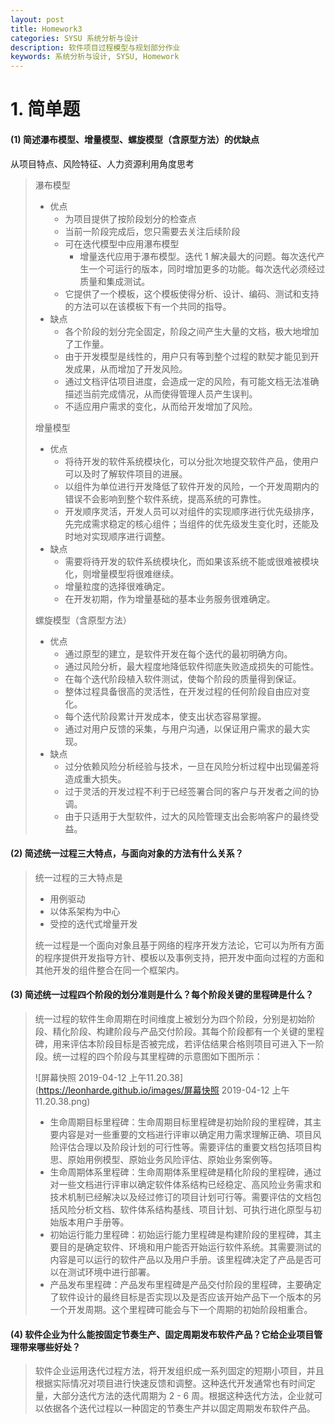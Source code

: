 ```yaml
---
layout: post
title: Homework3
categories: SYSU 系统分析与设计
description: 软件项目过程模型与规划部分作业
keywords: 系统分析与设计, SYSU, Homework
---
```


# 1. 简单题

#### (1) 简述瀑布模型、增量模型、螺旋模型（含原型方法）的优缺点

从项目特点、风险特征、人力资源利用角度思考

> 瀑布模型
>
> * 优点
>   * 为项目提供了按阶段划分的检查点
>   * 当前一阶段完成后，您只需要去关注后续阶段
>   * 可在迭代模型中应用瀑布模型
>     * 增量迭代应用于瀑布模型。迭代 1 解决最大的问题。每次迭代产生一个可运行的版本，同时增加更多的功能。每次迭代必须经过质量和集成测试。
>   * 它提供了一个模板，这个模板使得分析、设计、编码、测试和支持的方法可以在该模板下有一个共同的指导。
> * 缺点
>   * 各个阶段的划分完全固定，阶段之间产生大量的文档，极大地增加了工作量。
>   * 由于开发模型是线性的，用户只有等到整个过程的默契才能见到开发成果，从而增加了开发风险。
>   * 通过文档评估项目进度，会造成一定的风险，有可能文档无法准确描述当前完成情况，从而使得管理人员产生误判。
>   * 不适应用户需求的变化，从而给开发增加了风险。
>
> 增量模型
>
> * 优点
>   * 将待开发的软件系统模块化，可以分批次地提交软件产品，使用户可以及时了解软件项目的进展。
>   * 以组件为单位进行开发降低了软件开发的风险，一个开发周期内的错误不会影响到整个软件系统，提高系统的可靠性。
>   * 开发顺序灵活，开发人员可以对组件的实现顺序进行优先级排序，先完成需求稳定的核心组件；当组件的优先级发生变化时，还能及时地对实现顺序进行调整。
> * 缺点
>   * 需要将待开发的软件系统模块化，而如果该系统不能或很难被模块化，则增量模型将很难继续。
>   * 增量粒度的选择很难确定。
>   * 在开发初期，作为增量基础的基本业务服务很难确定。
>
> 螺旋模型（含原型方法）
>
> * 优点
>   * 通过原型的建立，是软件开发在每个迭代的最初明确方向。
>   * 通过风险分析，最大程度地降低软件彻底失败造成损失的可能性。
>   * 在每个迭代阶段植入软件测试，使每个阶段的质量得到保证。
>   * 整体过程具备很高的灵活性，在开发过程的任何阶段自由应对变化。
>   * 每个迭代阶段累计开发成本，使支出状态容易掌握。
>   * 通过对用户反馈的采集，与用户沟通，以保证用户需求的最大实现。
> * 缺点
>   * 过分依赖风险分析经验与技术，一旦在风险分析过程中出现偏差将造成重大损失。
>   * 过于灵活的开发过程不利于已经签署合同的客户与开发者之间的协调。
>   * 由于只适用于大型软件，过大的风险管理支出会影响客户的最终受益。

#### (2) 简述统一过程三大特点，与面向对象的方法有什么关系？

> 统一过程的三大特点是
>
> * 用例驱动
> * 以体系架构为中心
> * 受控的迭代式增量开发
>
> 统一过程是一个面向对象且基于网络的程序开发方法论，它可以为所有方面的程序提供开发指导方针、模板以及事例支持，把开发中面向过程的方面和其他开发的组件整合在同一个框架内。

#### (3) 简述统一过程四个阶段的划分准则是什么？每个阶段关键的里程碑是什么？

> 统一过程的软件生命周期在时间维度上被划分为四个阶段，分别是初始阶段、精化阶段、构建阶段与产品交付阶段。其每个阶段都有一个关键的里程碑，用来评估本阶段目标是否被完成，若评估结果合格则项目可进入下一阶段。统一过程的四个阶段与其里程碑的示意图如下图所示：
>
> ![屏幕快照 2019-04-12 上午11.20.38](https://leonharde.github.io/images/屏幕快照 2019-04-12 上午11.20.38.png)
>
> * 生命周期目标里程碑：生命周期目标里程碑是初始阶段的里程碑，其主要内容是对一些重要的文档进行评审以确定用力需求理解正确、项目风险评估合理以及阶段计划的可行性等。需要评估的重要文档包括项目构思、原始用例模型、原始业务风险评估、原始业务案例等。
> * 生命周期体系里程碑：生命周期体系里程碑是精化阶段的里程碑，通过对一些文档进行评审以确定软件体系结构已经稳定、高风险业务需求和技术机制已经解决以及经过修订的项目计划可行等。需要评估的文档包括风险分析文档、软件体系结构基线、项目计划、可执行进化原型与初始版本用户手册等。
> * 初始运行能力里程碑：初始运行能力里程碑是构建阶段的里程碑，其主要目的是确定软件、环境和用户能否开始运行软件系统。其需要测试的内容是可以运行的软件产品以及用户手册。该里程碑决定了产品是否可以在测试环境中进行部署。
> * 产品发布里程碑：产品发布里程碑是产品交付阶段的里程碑，主要确定了软件设计的最终目标是否实现以及是否应该开始产品下一个版本的另一个开发周期。这个里程碑可能会与下一个周期的初始阶段相重合。

#### (4) 软件企业为什么能按固定节奏生产、固定周期发布软件产品？它给企业项目管理带来哪些好处？

> 软件企业运用迭代过程方法，将开发组织成一系列固定的短期小项目，并且根据实际情况对项目进行快速反馈和调整。这种迭代开发通常也有时间定量，大部分迭代方法的迭代周期为 2 - 6 周。根据这种迭代方法，企业就可以依据各个迭代过程以一种固定的节奏生产并以固定周期发布软件产品。